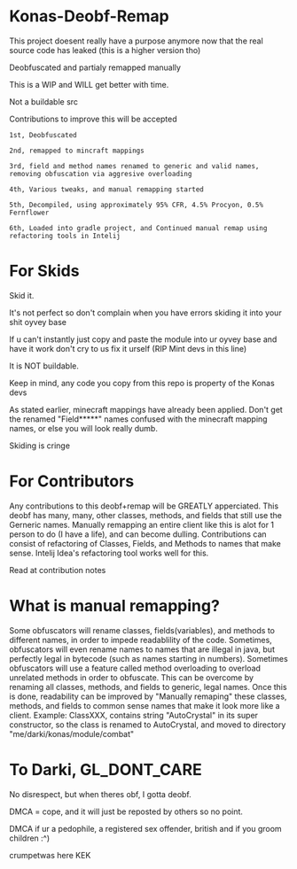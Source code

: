 # Konas-Deobf-Remap
This project doesent really have a purpose anymore now that the real source code has leaked (this is a higher version tho)


Deobfuscated and partialy remapped manually

This is a WIP and WILL get better with time.

Not a buildable src

Contributions to improve this will be accepted

```
1st, Deobfuscated

2nd, remapped to mincraft mappings

3rd, field and method names renamed to generic and valid names, removing obfuscation via aggresive overloading

4th, Various tweaks, and manual remapping started

5th, Decompiled, using approximately 95% CFR, 4.5% Procyon, 0.5% Fernflower

6th, Loaded into gradle project, and Continued manual remap using refactoring tools in Intelij
```

# For Skids

Skid it.

It's not perfect so don't complain when you have errors skiding it into your shit oyvey base

If u can't instantly just copy and paste the module into ur oyvey base and have it work don't cry to us fix it urself (RIP Mint devs in this line)

It is NOT buildable.

Keep in mind, any code you copy from this repo is property of the Konas devs

As stated earlier, minecraft mappings have already been applied. Don't get the renamed "Field*****" names confused with the minecraft mapping names, or else you will look really dumb.

Skiding is cringe


# For Contributors

Any contributions to this deobf+remap will be GREATLY apperciated. This deobf has many, many, other classes, methods, and fields that still use the Gerneric names. Manually remapping an entire client like this is alot for 1 person to do (I have a life), and can become dulling. Contributions can consist of refactoring of Classes, Fields, and Methods to names that make sense. Intelij Idea's refactoring tool works well for this.

Read at contribution notes

# What is manual remapping?

Some obfuscators will rename classes, fields(variables), and methods to different names, in order to impede readablility of the code. Sometimes, obfuscators will even rename names to names that are illegal in java, but perfectly legal in bytecode (such as names starting in numbers). Sometimes obfuscators will use a feature called method overloading to overload unrelated methods in order to obfuscate. This can be overcome by renaming all classes, methods, and fields to generic, legal names. Once this is done, readability can be improved by "Manually remaping" these classes, methods, and fields to common sense names that make it look more like a client. Example: ClassXXX, contains string "AutoCrystal" in its super constructor, so the class is renamed to AutoCrystal, and moved to directory "me/darki/konas/module/combat"

# To Darki, GL_DONT_CARE

No disrespect, but when theres obf, I gotta deobf. 

DMCA = cope, and it will just be reposted by others so no point.

DMCA if ur a pedophile, a registered sex offender, british and if you groom children :^)

crumpetwas here KEK
